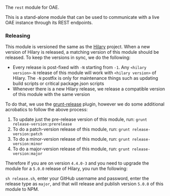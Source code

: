 The `rest` module for OAE.

This is a stand-alone module that can be used to communicate with a live OAE instance through its REST endpoints.

### Releasing

This module is versioned the same as the [Hilary](https://github.com/oaeproject/Hilary) project. When a new version of Hilary is released, a matching version of this module should be released. To keep the versions in sync, we do the following:

* Every release is post-fixed with `-N` starting from `-1`. Any `<hilary version>-N` release of this module will work with `<hilary version>` of Hilary. The `-N` postfix is only for maintenance things such as updating build scripts or critical package.json scripts
* Whenever there is a new Hilary release, we release a compatible version of this module with the same version

To do that, we use the [grunt-release](https://github.com/geddski/grunt-release) plugin, however we do some additional acrobatics to follow the above process:

1. To update just the pre-release version of this module, run: `grunt release-version:prerelease`
2. To do a patch-version release of this module, run: `grunt release-version:patch`
3. To do a minor-version release of this module, run: `grunt release-version:minor`
4. To do a major-version release of this module, run: `grunt release-version:major`

Therefore if you are on version `4.4.0-3` and you need to upgrade the module for a `5.0.0` release of Hilary, you run the following:

`sh release.sh`, enter your GitHub username and password, enter the release type as `major`, and that will release and publish version `5.0.0` of this module to NPM.
